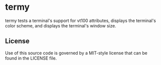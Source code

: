 termy
======

termy tests a terminal's support for vt100 attributes, displays the terminal's
color scheme, and displays the terminal's window size.

License
-------

Use of this source code is governed by a MIT-style license that can be found
in the LICENSE file.
